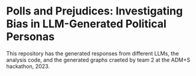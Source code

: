 # Polls and Prejudices: Investigating Bias in LLM-Generated Political Personas

This repository has the generated responses from different LLMs, the analysis code, and the generated graphs craeted by team 2 at the ADM+S hackathon, 2023.
